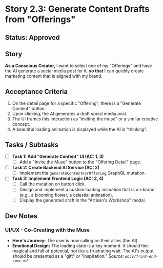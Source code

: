 # Story 2.3: Generate Content Drafts from "Offerings"

## Status: Approved

## Story
**As a Conscious Creator,** I want to select one of my "Offerings" and have the AI generate a social media post for it, **so that** I can quickly create marketing content that is aligned with my brand.

## Acceptance Criteria
1.  On the detail page for a specific "Offering", there is a "Generate Content" button.
2.  Upon clicking, the AI generates a draft social media post.
3.  The UI frames this interaction as "inviting the muse" or a similar creative concept.
4.  A beautiful loading animation is displayed while the AI is "thinking".

## Tasks / Subtasks
- [ ] **Task 1: Add "Generate Content" UI (AC: 1, 3)**
    - [ ] Add a "Invite the Muse" button to the "Offering Detail" page.
- [ ] **Task 2: Create Backend AI Service (AC: 2)**
    - [ ] Implement the `generateContentForOffering` GraphQL mutation.
- [ ] **Task 3: Implement Frontend Logic (AC: 2, 4)**
    - [ ] Call the mutation on button click.
    - [ ] Design and implement a custom loading animation that is on-brand (e.g., a blooming flower, a celestial animation).
    - [ ] Display the generated draft in the "Artisan's Workshop" modal.

## Dev Notes
### UI/UX - Co-Creating with the Muse
*   **Hero's Journey:** The user is now calling on their allies (the AI).
*   **Emotional Design:** The loading state is a key moment. It should feel magical and full of potential, not like a frustrating wait. The AI's output should be presented as a "gift" or "inspiration."
    *Source: `docs/front-end-spec.md`*